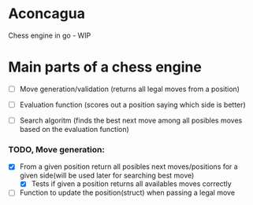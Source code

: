 # Aconcagua

Chess engine in go - WIP

# Main parts of a chess engine

- [ ] Move generation/validation (returns all legal moves from a position)
- [ ] Evaluation function (scores out a position saying which side is better)
- [ ] Search algoritm (finds the best next move among all posibles moves based on the evaluation function)


### TODO, Move generation:
- [x] From a given position return all posibles next moves/positions for a given side(will be used later for searching best move)
    - [x] Tests if given a position returns all availables moves correctly
- [ ] Function to update the position(struct) when passing a legal move 
